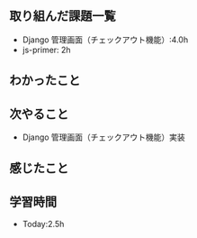 

## 取り組んだ課題一覧
- Django 管理画面（チェックアウト機能）:4.0h
- js-primer: 2h
## わかったこと

## 次やること
- Django 管理画面（チェックアウト機能）実装
## 感じたこと

## 学習時間
- Today:2.5h
